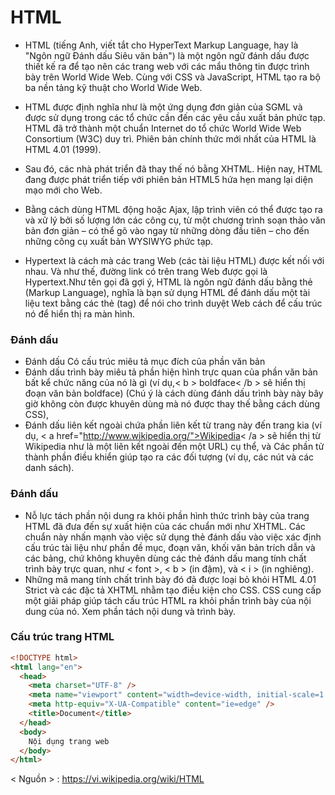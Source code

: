 # HTML

- HTML (tiếng Anh, viết tắt cho HyperText Markup Language, hay là "Ngôn ngữ Đánh dấu Siêu văn bản") là một ngôn ngữ đánh dấu được thiết kế ra để tạo nên các trang web với các mẩu thông tin được trình bày trên World Wide Web. Cùng với CSS và JavaScript, HTML tạo ra bộ ba nền tảng kỹ thuật cho World Wide Web.
- HTML được định nghĩa như là một ứng dụng đơn giản của SGML và được sử dụng trong các tổ chức cần đến các yêu cầu xuất bản phức tạp. HTML đã trở thành một chuẩn Internet do tổ chức World Wide Web Consortium (W3C) duy trì. Phiên bản chính thức mới nhất của HTML là HTML 4.01 (1999).
- Sau đó, các nhà phát triển đã thay thế nó bằng XHTML. Hiện nay, HTML đang được phát triển tiếp với phiên bản HTML5 hứa hẹn mang lại diện mạo mới cho Web.

- Bằng cách dùng HTML động hoặc Ajax, lập trình viên có thể được tạo ra và xử lý bởi số lượng lớn các công cụ, từ một chương trình soạn thảo văn bản đơn giản – có thể gõ vào ngay từ những dòng đầu tiên – cho đến những công cụ xuất bản WYSIWYG phức tạp.
- Hypertext là cách mà các trang Web (các tài liệu HTML) được kết nối với nhau. Và như thế, đường link có trên trang Web được gọi là Hypertext.Như tên gọi đã gợi ý, HTML là ngôn ngữ đánh dấu bằng thẻ (Markup Language), nghĩa là bạn sử dụng HTML để đánh dấu một tài liệu text bằng các thẻ (tag) để nói cho trình duyệt Web cách để cấu trúc nó để hiển thị ra màn hình.

### Đánh dấu

- Đánh dấu Có cấu trúc miêu tả mục đích của phần văn bản
- Đánh dấu trình bày miêu tả phần hiện hình trực quan của phần văn bản bất kể chức năng của nó là gì (ví dụ,< b > boldface< /b > sẽ hiển thị đoạn văn bản boldface) (Chú ý là cách dùng đánh dấu trình bày này bây giờ không còn được khuyên dùng mà nó được thay thế bằng cách dùng CSS),
- Đánh dấu liên kết ngoài chứa phần liên kết từ trang này đến trang kia (ví dụ, < a href="http://www.wikipedia.org/">Wikipedia< /a > sẽ hiển thị từ Wikipedia như là một liên kết ngoài đến một URL) cụ thể, và
  Các phần tử thành phần điều khiển giúp tạo ra các đối tượng (ví dụ, các nút và các danh sách).

### Đánh dấu

- Nỗ lực tách phần nội dung ra khỏi phần hình thức trình bày của trang HTML đã đưa đến sự xuất hiện của các chuẩn mới như XHTML. Các chuẩn này nhấn mạnh vào việc sử dụng thẻ đánh dấu vào việc xác định cấu trúc tài liệu như phần đề mục, đoạn văn, khối văn bản trích dẫn và các bảng, chứ không khuyên dùng các thẻ đánh dấu mang tính chất trình bày trực quan, như < font >, < b > (in đậm), và < i > (in nghiêng).
- Những mã mang tính chất trình bày đó đã được loại bỏ khỏi HTML 4.01 Strict và các đặc tả XHTML nhằm tạo điều kiện cho CSS. CSS cung cấp một giải pháp giúp tách cấu trúc HTML ra khỏi phần trình bày của nội dung của nó. Xem phần tách nội dung và trình bày.

### Cấu trúc trang HTML

```html
<!DOCTYPE html>
<html lang="en">
  <head>
    <meta charset="UTF-8" />
    <meta name="viewport" content="width=device-width, initial-scale=1.0" />
    <meta http-equiv="X-UA-Compatible" content="ie=edge" />
    <title>Document</title>
  </head>
  <body>
    Nội dụng trang web
  </body>
</html>
```

< Nguồn > : https://vi.wikipedia.org/wiki/HTML
